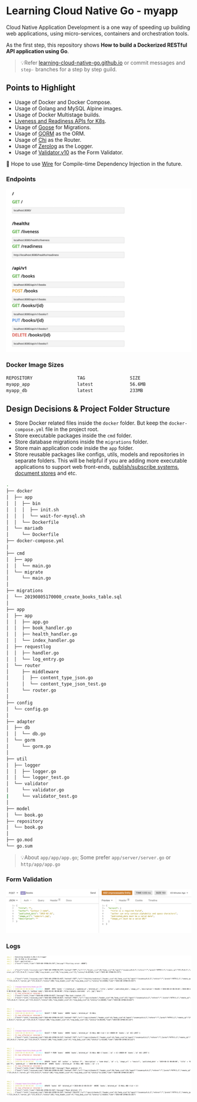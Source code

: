 # Learning Cloud Native Go - myapp
Cloud Native Application Development is a one way of speeding up building web applications, using micro-services, containers and orchestration tools.

As the first step, this repository shows **How to build a Dockerized RESTful API application using Go**. 

>💡Refer [learning-cloud-native-go.github.io](https://learning-cloud-native-go.github.io) or commit messages and `step-` branches for a step by step guild.

## Points to Highlight
- Usage of Docker and Docker Compose.
- Usage of Golang and MySQL Alpine images.
- Usage of Docker Multistage builds.
- [Liveness and Readiness APIs for K8s](https://kubernetes.io/docs/tasks/configure-pod-container/configure-liveness-readiness-probes/).
- Usage of [Goose](https://github.com/pressly/goose) for Migrations.
- Usage of [GORM](https://gorm.io/) as the ORM.
- Usage of [Chi](https://github.com/go-chi/chi) as the Router.
- Usage of [Zerolog](https://github.com/rs/zerolog) as the Logger.
- Usage of [Validator.v10](https://github.com/go-playground/validator) as the Form Validator.

💭 Hope to use [Wire](https://github.com/google/wire) for Compile-time Dependency Injection in the future.

### Endpoints
![endpoints](doc/assets/endpoints.png)

### Docker Image Sizes
```bash
REPOSITORY                 TAG                 SIZE
myapp_app                  latest              56.6MB
myapp_db                   latest              233MB
```


## Design Decisions & Project Folder Structure
- Store Docker related files inside the `docker` folder. But keep the `docker-compose.yml` file in the project root.
- Store executable packages inside the `cmd` folder.
- Store database migrations inside the `migrations` folder.
- Store main application code inside the `app` folder.
- Store reusable packages like configs, utils, models and repositories in separate folders. This will be helpful if you are adding more executable applications to support web front-ends, [publish/subscribe systems](https://en.wikipedia.org/wiki/Publish%E2%80%93subscribe_pattern), [document stores](https://en.wikipedia.org/wiki/Document-oriented_database) and etc.

```bash
.
├── docker
│  ├── app
│  │  ├── bin
│  │  │  ├── init.sh
│  │  │  └── wait-for-mysql.sh
│  │  └── Dockerfile
│  └── mariadb
│     └── Dockerfile
├── docker-compose.yml
│
├── cmd
│  ├── app
│  │  └── main.go
│  └── migrate
│     └── main.go
│
├── migrations
│  └── 20190805170000_create_books_table.sql
│
├── app
│  ├── app
│  │  ├── app.go
│  │  ├── book_handler.go
│  │  ├── health_handler.go
│  │  └── index_handler.go
│  ├── requestlog
│  │  ├── handler.go
│  │  └── log_entry.go
│  └── router
│     ├── middleware
│     │  ├── content_type_json.go
│     │  └── content_type_json_test.go
│     └── router.go
│
├── config
│  └── config.go
│
├── adapter
│  ├── db
│  │  └── db.go
│  └── gorm
│     └── gorm.go
│
├── util
│  ├── logger
│  │  ├── logger.go
│  │  └── logger_test.go
│  └── validator
│     └── validator.go
|     └── validator_test.go
│
├── model
│  └── book.go
├── repository
│  └── book.go
│
├── go.mod
└── go.sum
```

>💡About `app/app/app.go`; Some prefer `app/server/server.go` or `http/app/app.go`

### Form Validation
![Form validation](doc/assets/form_validation.png)

### Logs
![Logs in app init](doc/assets/logs_app_init.png)
![Logs in crud](doc/assets/logs_crud.png)
